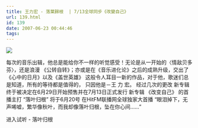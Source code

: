 ```yaml
---
title: 王力宏 - 落葉歸根  | 7/13全球同步《改變自己》
url: 139.html
id: 139
date: 2007-06-23 00:44:46
tags:
---
```


![](http://cai13.info/blog_pic/leehom.jpg)

每次的音乐出辑，他总是能给你不一样的听觉感受！无论是从一开始的〈情敌贝多芬〉，还是浪漫 《公转自转》；亦或是在《音乐进化论》之后的成熟升级，交出了《心中的日月》以及《盖世英雄》 这般令人耳目一新的作品，对于他，歌迷们总是知道，所有的等待都是值得的， 只因他是－王 力 宏。 经过几次的更改 新专辑 终于被决定在6月29日开始预售并在7月13日正式发行 新专辑 《改变自己》 的首播主打 “落叶归根” 将于6月20号 在HitFM联播网全球独家大首播 “眼泪掉下，无声唏嘘，繁华像秋叶，而我却像落叶归根，坠在你心间……”

进入试听 \- 落叶归根